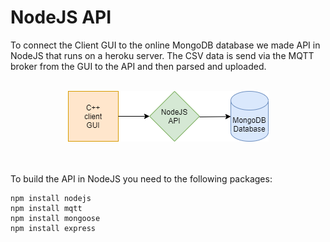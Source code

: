 # NodeJS API
To connect the Client GUI to the online MongoDB database we made API in NodeJS that runs on a heroku server. The CSV data is send via the MQTT broker from the GUI to the API and then parsed and uploaded.
</br></br>

<p align="center">
  <img src="docs/Client_To_DB.png">
</p>

</br></br>
To build the API in NodeJS you need to the following packages:
```
npm install nodejs
npm install mqtt
npm install mongoose
npm install express
```

